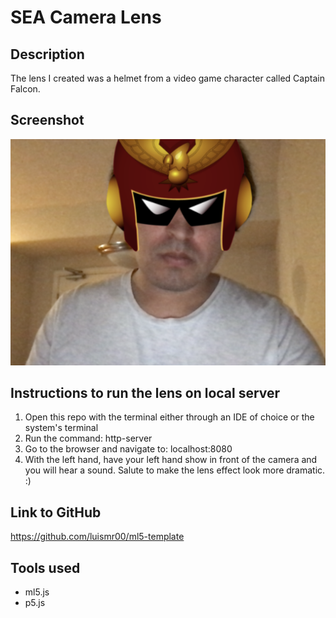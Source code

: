 <!-- # Assignment 2: Make a reverse-engineered Snap Lens

Here are the requirements: 

1. VARIABLES: Activate at least one change in p5.js (display an image,run an animation,change the screen in some way, etc.) based on a poseNet keypoint position (this is an object with a x and y property).
2. EVENTS: Activate at least one change in p5.js based on an event (if you raise your hand, or if you make a certain gesture, etc.). 

## Here are the templates in this repo that you can use!

1. ![Nose Brush using PoseNet](./script_nosebrush.js)
2. ![Body Lens using PoseNet](./script_posenet.js)
3. ![Face Lens using Face API](./script_faceapi.js)
4. ![Face Lens using Face Mesh](./script_facemesh.js)

## Here are templates and resources you can find elsewhere.
1. ![Here are all of ml5 templates for p5!](https://editor.p5js.org/ml5/sketches)
2. ![Here are some more templates from a Interactive and Computation class](http://cmuems.com/2018/60212f/deliverables/5-due-10-12/templates/) -->

# SEA Camera Lens

## Description

The lens I created was a helmet from a video game character called Captain Falcon.

## Screenshot

![alt text](./assets/RM_Screenshot.png)

## Instructions to run the lens on local server

1. Open this repo with the terminal either through an IDE of choice or the system's terminal 
2. Run the command: http-server
3. Go to the browser and navigate to: localhost:8080
4. With the left hand, have your left hand show in front of the camera and you will hear a sound. Salute to make the lens effect look more dramatic. :)

## Link to GitHub

https://github.com/luismr00/ml5-template

## Tools used

- ml5.js
- p5.js